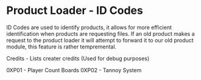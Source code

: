 # Product Loader - ID Codes

ID Codes are used to identify products, it allows for more efficient identification when products are requesting files.
If an old product makes a request to the product loader it will attempt to forward it to our old product module, this feature is rather tempremental.

Credits - Lists creater credits (Used for debug purposes)

0XP01 - Player Count Boards
0XP02 - Tannoy System

